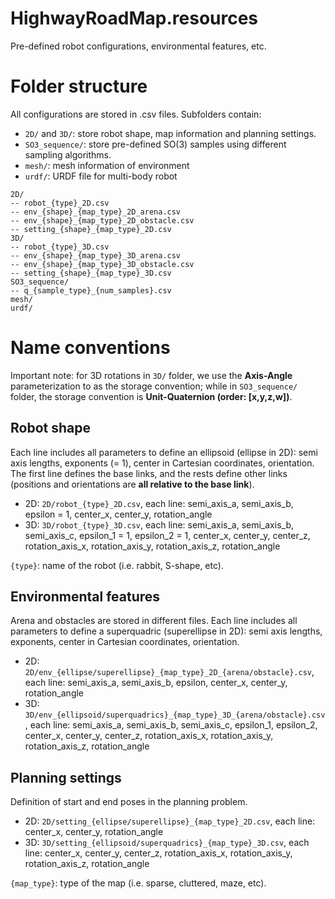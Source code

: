 # HighwayRoadMap.resources
Pre-defined robot configurations, environmental features, etc.

# Folder structure
All configurations are stored in .csv files. Subfolders contain:
- `2D/` and `3D/`: store robot shape, map information and planning settings.
- `SO3_sequence/`: store pre-defined SO(3) samples using different sampling algorithms.
- `mesh/`: mesh information of environment
- `urdf/`: URDF file for multi-body robot

```
2D/
-- robot_{type}_2D.csv
-- env_{shape}_{map_type}_2D_arena.csv
-- env_{shape}_{map_type}_2D_obstacle.csv
-- setting_{shape}_{map_type}_2D.csv
3D/
-- robot_{type}_3D.csv
-- env_{shape}_{map_type}_3D_arena.csv
-- env_{shape}_{map_type}_3D_obstacle.csv
-- setting_{shape}_{map_type}_3D.csv
SO3_sequence/
-- q_{sample_type}_{num_samples}.csv
mesh/
urdf/
```

# Name conventions
Important note: for 3D rotations in `3D/` folder, we use the __Axis-Angle__ parameterization to as the storage convention; while in `SO3_sequence/` folder, the storage convention is __Unit-Quaternion (order: [x,y,z,w])__.

## Robot shape
Each line includes all parameters to define an ellipsoid (ellipse in 2D): semi axis lengths, exponents (= 1), center in Cartesian coordinates, orientation. The first line defines the base links, and the rests define other links (positions and orientations are __all relative to the base link__).
- 2D: `2D/robot_{type}_2D.csv`, each line: semi_axis_a, semi_axis_b, epsilon = 1, center_x, center_y, rotation_angle
- 3D: `3D/robot_{type}_3D.csv`, each line: semi_axis_a, semi_axis_b, semi_axis_c, epsilon_1 = 1, epsilon_2 = 1, center_x, center_y, center_z, rotation_axis_x, rotation_axis_y, rotation_axis_z, rotation_angle

`{type}`: name of the robot (i.e. rabbit, S-shape, etc).

## Environmental features
Arena and obstacles are stored in different files. Each line includes all parameters to define a superquadric (superellipse in 2D): semi axis lengths, exponents, center in Cartesian coordinates, orientation.
- 2D: `2D/env_{ellipse/superellipse}_{map_type}_2D_{arena/obstacle}.csv`, each line: semi_axis_a, semi_axis_b, epsilon, center_x, center_y, rotation_angle
- 3D: `3D/env_{ellipsoid/superquadrics}_{map_type}_3D_{arena/obstacle}.csv`, each line: semi_axis_a, semi_axis_b, semi_axis_c, epsilon_1, epsilon_2, center_x, center_y, center_z, rotation_axis_x, rotation_axis_y, rotation_axis_z, rotation_angle

## Planning settings
Definition of start and end poses in the planning problem.
- 2D: `2D/setting_{ellipse/superellipse}_{map_type}_2D.csv`, each line: center_x, center_y, rotation_angle
- 3D: `3D/setting_{ellipsoid/superquadrics}_{map_type}_3D.csv`, each line: center_x, center_y, center_z, rotation_axis_x, rotation_axis_y, rotation_axis_z, rotation_angle

`{map_type}`: type of the map (i.e. sparse, cluttered, maze, etc).
